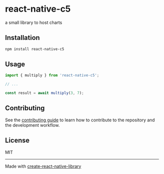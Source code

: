 # react-native-c5

a  small library to host charts

## Installation

```sh
npm install react-native-c5
```

## Usage

```js
import { multiply } from 'react-native-c5';

// ...

const result = await multiply(3, 7);
```

## Contributing

See the [contributing guide](CONTRIBUTING.md) to learn how to contribute to the repository and the development workflow.

## License

MIT

---

Made with [create-react-native-library](https://github.com/callstack/react-native-builder-bob)
